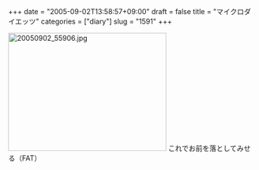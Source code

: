 +++
date = "2005-09-02T13:58:57+09:00"
draft = false
title = "マイクロダイエッツ"
categories = ["diary"]
slug = "1591"
+++

<img src="http://ieiriblog.img.jugem.cc/20050902_55906.jpg" class="pict" width="320" height="240" alt="20050902_55906.jpg" />
これでお前を落としてみせる（FAT）
